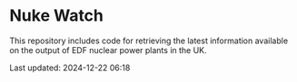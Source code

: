# Nuke Watch

This repository includes code for retrieving the latest information available on the output of EDF nuclear power plants in the UK.

Last updated: 2024-12-22 06:18